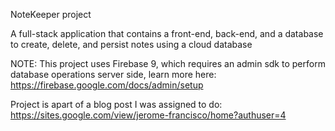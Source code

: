 NoteKeeper project

A full-stack application that contains a front-end, back-end, and a database to create, delete, and persist notes using a cloud database

NOTE: This project uses Firebase 9, which requires an admin sdk to perform database operations server side, learn more here: https://firebase.google.com/docs/admin/setup

Project is apart of a blog post I was assigned to do: https://sites.google.com/view/jerome-francisco/home?authuser=4
